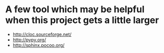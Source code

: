 A few tool which may be helpful when this project gets a little larger
======================================================================

* <http://cloc.sourceforge.net/>
* <http://pypy.org/>
* <http://sphinx.pocoo.org/>
